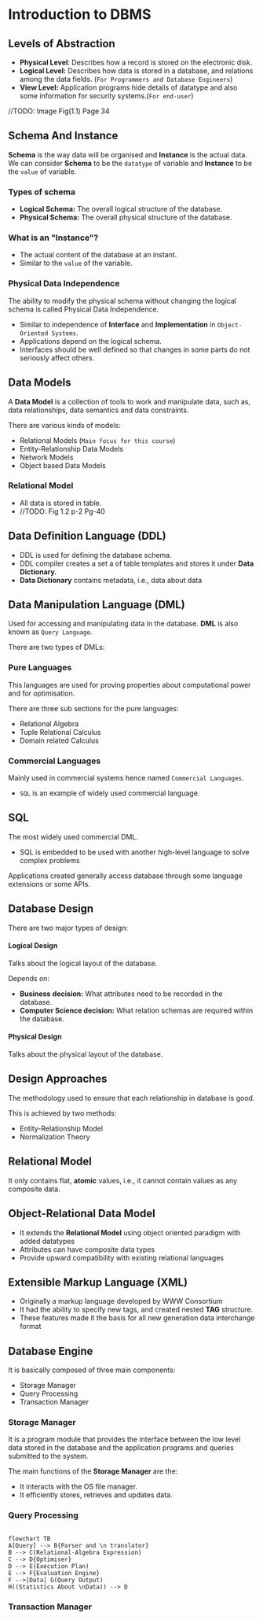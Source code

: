 # Introduction to DBMS

## Levels of Abstraction

- **Physical Level**: Describes how a record is stored on the electronic disk.&#x20;
- **Logical Level:** Describes how data is stored in a database, and relations among the data fields. (`For Programmers and Database Engineers`)
- **View Level:** Application programs hide details of datatype and also some information for security systems.(`For end-user`)

//TODO: Image Fig(1.1) Page 34

## Schema And Instance

**Schema** is the way data will be organised and **Instance** is the actual data. We can consider **Schema** to be the `datatype` of variable and **Instance** to be the `value` of variable.

### Types of schema

- **Logical Schema:** The overall logical structure of the database.
- **Physical Schema:** The overall physical structure of the database.

### What is an "Instance"?

- The actual content of the database at an instant.&#x20;
- Similar to the `value` of the variable.

### Physical Data Independence

The ability to modify the physical schema without changing the logical schema is called Physical Data Independence.

- Similar to independence of **Interface** and **Implementation** in `Object-Oriented Systems`.
- Applications depend on the logical schema.
- Interfaces should be well defined so that changes in some parts do not seriously affect others.

## Data Models

A **Data Model** is a collection of tools to work and manipulate data, such as, data relationships, data semantics and data constraints.

There are various kinds of models:

- Relational Models (`Main focus for this course`)
- Entity-Relationship Data Models
- Network Models
- Object based Data Models

### Relational Model

- All data is stored in table.
- //TODO: Fig 1.2 p-2 Pg-40

## Data Definition Language (DDL)

- DDL is used for defining the database schema.&#x20;
- DDL compiler creates a set a of table templates and stores it under **Data Dictionary.**
- **Data Dictionary** contains metadata, i.e., data about data

## Data Manipulation Language (DML)

Used for accessing and manipulating data in the database. **DML** is also known as `Query Language`.

There are two types of DMLs:

### **Pure Languages**&#x20;

This languages are used for proving properties about computational power and for optimisation.

There are three sub sections for the pure languages:

- Relational Algebra
- Tuple Relational Calculus&#x20;
- Domain related Calculus

### **Commercial Languages**

Mainly used in commercial systems hence named `Commercial Languages`.&#x20;

- `SQL` is an example of widely used commercial language.&#x20;

## SQL&#x20;

The most widely used commercial DML.

- SQL is embedded to be used with another high-level language to solve complex problems

Applications created generally access database through some language extensions or some APIs.

## Database Design

There are two major types of design:

#### Logical Design

Talks about the logical layout of the database.

Depends on:

- **Business** **decision:** What attributes need to be recorded in the database.
- **Computer Science decision:** What relation schemas are required within the database.

#### Physical Design

Talks about the physical layout of the database.

## Design Approaches

The methodology used to ensure that each relationship in database is good.

This is achieved by two methods:

- Entity-Relationship Model
- Normalization Theory

## Relational Model

It only contains flat, **atomic** values, i.e., it cannot contain values as any composite data.

## Object-Relational Data Model

- It extends the **Relational Model** using object oriented paradigm with added datatypes
- Attributes can have composite data types
- Provide upward compatibility with existing relational languages

## Extensible Markup Language (XML)

- Originally a markup language developed by WWW Consortium
- It had the ability to specify new tags, and created nested **TAG** structure.&#x20;
- These features made it the basis for all new generation data interchange format

## Database Engine

It is basically composed of three main components:

- Storage Manager
- Query Processing
- Transaction Manager

### Storage Manager

It is a program module that provides the interface between the low level data stored in the database and the application programs and queries submitted to the system.&#x20;

The main functions of the **Storage Manager** are the:

- It interacts with the OS file manager.
- It efficiently stores, retrieves and updates data.

### Query Processing

```mermaid

flowchart TB
A[Query] --> B{Parser and \n translator}
B --> C(Relational-Algebra Expression)
C --> D{Optimiser}
D --> E(Execution Plan)
E --> F{Evaluation Engine}
F -->|Data| G(Query Output)
H((Statistics About \nData)) --> D

```

### Transaction Manager

